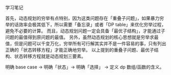 学习笔记

首先，动态规划的穷举有点特别，因为这类问题存在「重叠子问题」，如果暴力穷举的话效率会极其低下，所以需要「备忘录」或者「DP table」来优化穷举过程，避免不必要的计算。
而且，动态规划问题一定会具备「最优子结构」，才能通过子问题的最值得到原问题的最值。
另外，虽然动态规划的核心思想就是穷举求最值，但是问题可以千变万化，穷举所有可行解其实并不是一件容易的事，只有列出正确的「状态转移方程」才能正确地穷举。
以上提到的重叠子问题、最优子结构、状态转移方程就是动态规划三要素。  

明确 base case -> 明确「状态」-> 明确「选择」 -> 定义 dp 数组/函数的含义。

